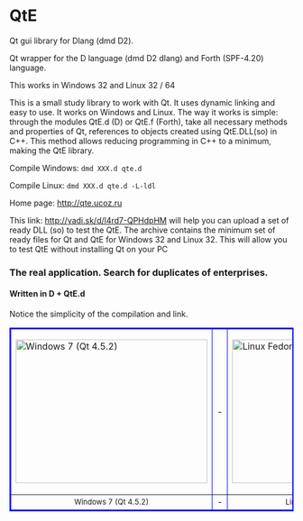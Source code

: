 QtE
===

Qt gui library for Dlang (dmd D2).

Qt wrapper for the D language (dmd D2 dlang) and Forth (SPF-4.20) language.

This works in Windows 32 and Linux 32 / 64 

This is a small study library to work with Qt. It uses dynamic linking and easy to use. 
It works on Windows and Linux. The way it works is simple: through the modules 
QtE.d (D) or QtE.f (Forth), take all necessary methods and properties of Qt, references to objects 
created using QtE.DLL(so) in C++. This method allows reducing programming in C++ to a minimum, 
making the QtE library.

Compile Windows:
  `dmd XXX.d qte.d`

Compile Linux:
  `dmd XXX.d qte.d -L-ldl`

Home page: http://qte.ucoz.ru

This link:
http://yadi.sk/d/l4rd7-QPHdpHM
will help you can upload a set of ready DLL (so) to test the QtE. The archive contains the minimum set of ready files for Qt and QtE for Windows 32 and Linux 32. This will allow you to test QtE without installing Qt on your PC

<p align="center"></p><h3>The real application. Search for duplicates of enterprises.</h3><p></p>
<p align="center"></p><h4>Written in <b>D + QtE.d</b></h4><p></p>
<p>Notice the simplicity of the compilation and link.</p>
<table border="2" bordercolor="#0000FF" align="center">
 <tbody><tr> 
 <td> 
 <p><a href="http://qte.ucoz.ru/QtE_win_1.png"><img alt="Windows 7 (Qt 4.5.2)" src="http://qte.ucoz.ru/QtE_win_1.png" width="340" height="255" border="0"></a></p>
 </td>
 <td>
-
 </td>
 <td> 
 <p><a href="http://qte.ucoz.ru/QtE_linux_1.png"><img alt="Linux Fedora 18 (Qt 4.8)" src="http://qte.ucoz.ru/QtE_linux_1.png" width="340" height="255" border="0"></a></p>
 </td>
 </tr>
 <tr> 
 <td> 
 <div align="center"><font size="-1">Windows 7 (Qt 4.5.2)</font></div>
 </td>
 <td>
-
 </td>
 <td> 
 <div align="center"><font size="-1">Linux Fedora 18 (Qt 4.8)</font></div>
 </td>
 </tr>
 </tbody></table>
